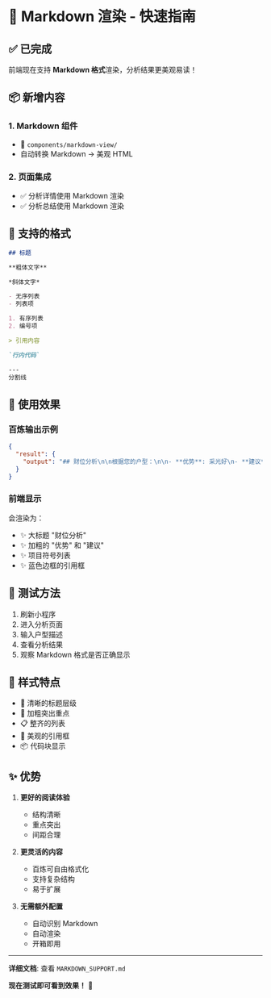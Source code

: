 # 🎨 Markdown 渲染 - 快速指南

## ✅ 已完成

前端现在支持 **Markdown 格式**渲染，分析结果更美观易读！

## 📦 新增内容

### 1. Markdown 组件
- 📁 `components/markdown-view/`
- 自动转换 Markdown → 美观 HTML

### 2. 页面集成
- ✅ 分析详情使用 Markdown 渲染
- ✅ 分析总结使用 Markdown 渲染

## 🎯 支持的格式

```markdown
## 标题

**粗体文字**

*斜体文字*

- 无序列表
- 列表项

1. 有序列表
2. 编号项

> 引用内容

`行内代码`

---
分割线
```

## 🚀 使用效果

### 百炼输出示例

```json
{
  "result": {
    "output": "## 财位分析\n\n根据您的户型：\n\n- **优势**: 采光好\n- **建议**: 摆放绿植\n\n> 提示：仅供参考"
  }
}
```

### 前端显示

会渲染为：
- ✨ 大标题 "财位分析"
- ✨ 加粗的 "优势" 和 "建议"
- ✨ 项目符号列表
- ✨ 蓝色边框的引用框

## 📝 测试方法

1. 刷新小程序
2. 进入分析页面
3. 输入户型描述
4. 查看分析结果
5. 观察 Markdown 格式是否正确显示

## 🎨 样式特点

- 📏 清晰的标题层级
- 💪 加粗突出重点
- 📋 整齐的列表
- 💬 美观的引用框
- 📦 代码块显示

## ✨ 优势

1. **更好的阅读体验**
   - 结构清晰
   - 重点突出
   - 间距合理

2. **更灵活的内容**
   - 百炼可自由格式化
   - 支持复杂结构
   - 易于扩展

3. **无需额外配置**
   - 自动识别 Markdown
   - 自动渲染
   - 开箱即用

---

**详细文档**: 查看 `MARKDOWN_SUPPORT.md`

**现在测试即可看到效果！** 🎉

